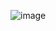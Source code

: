 ![image](https://github.com/panayar/Web-Porfolio/assets/71273441/13fcae0a-3606-4ee4-bf4d-576eaa059f47)

